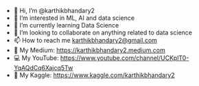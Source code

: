 - 👋 Hi, I’m @karthikbhandary2
- 👀 I’m interested in ML, AI and data science
- 🌱 I’m currently learning Data Science
- 💞️ I’m looking to collaborate on anything related to data science
- 📫 How to reach me karthikbhandary2@gmail.com
- 💬 My Medium: https://karthikbhandary2.medium.com
- 💻 My YouTube: https://www.youtube.com/channel/UCKplT0-YqAQdCq6Xajcq5Tw
- 📖 My Kaggle: https://www.kaggle.com/karthikbhandary2
<!---
karthikbhandary2/karthikbhandary2 is a ✨ special ✨ repository because its `README.md` (this file) appears on your GitHub profile.
You can click the Preview link to take a look at your changes.
--->

